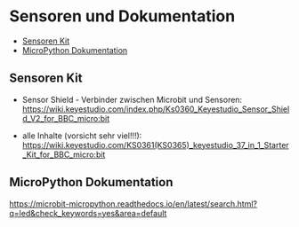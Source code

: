 # Sensoren und Dokumentation <!-- omit from toc --> 

- [Sensoren Kit](#sensoren-kit)
- [MicroPython Dokumentation](#micropython-dokumentation)

## Sensoren Kit
- Sensor Shield - Verbinder zwischen Microbit und Sensoren: https://wiki.keyestudio.com/index.php/Ks0360_Keyestudio_Sensor_Shield_V2_for_BBC_micro:bit


- alle Inhalte (vorsicht sehr viel!!!): 
https://wiki.keyestudio.com/KS0361(KS0365)_keyestudio_37_in_1_Starter_Kit_for_BBC_micro:bit

## MicroPython Dokumentation

https://microbit-micropython.readthedocs.io/en/latest/search.html?q=led&check_keywords=yes&area=default